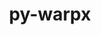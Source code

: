 ---
title: "py-warpx"
layout: cache
categories: [package, develop-2024-05-26]
meta: {"versions": ["23.08"], "compilers": ["gcc@=11.4.0", "gcc@=9.4.0", "oneapi@=2024.0.0"], "oss": ["ubuntu20.04", "ubuntu22.04"], "platforms": ["linux"], "targets": ["neoverse_v1", "neoverse_v2", "ppc64le", "x86_64_v3"], "stacks": ["e4s", "e4s-neoverse-v2", "e4s-neoverse_v1", "e4s-oneapi", "e4s-power", "root"], "num_specs": 5, "num_specs_by_stack": {"e4s-power": 1, "root": 5, "e4s-neoverse_v1": 1, "e4s-neoverse-v2": 1, "e4s": 1, "e4s-oneapi": 1}}
spec_details: [{"hash": "fhwzs3fsk2lpstc6m5j2eoelvxey27sd", "compiler": "gcc@=9.4.0", "versions": ["23.08"], "os": "ubuntu20.04", "platform": "linux", "target": "ppc64le", "variants": ["build_system=python_pip", "+mpi"], "stacks": ["e4s-power", "root"], "size": "-", "tarball": "https://binaries.spack.io/develop-2024-05-26/build_cache/linux-ubuntu20.04-ppc64le/gcc-9.4.0/py-warpx-23.08/linux-ubuntu20.04-ppc64le-gcc-9.4.0-py-warpx-23.08-fhwzs3fsk2lpstc6m5j2eoelvxey27sd.spack"}, {"hash": "fcdgj7lrocdt7nxivhbokxp7lz3b64cr", "compiler": "gcc@=11.4.0", "versions": ["23.08"], "os": "ubuntu22.04", "platform": "linux", "target": "neoverse_v1", "variants": ["build_system=python_pip", "+mpi"], "stacks": ["root", "e4s-neoverse_v1"], "size": "-", "tarball": "https://binaries.spack.io/develop-2024-05-26/build_cache/linux-ubuntu22.04-neoverse_v1/gcc-11.4.0/py-warpx-23.08/linux-ubuntu22.04-neoverse_v1-gcc-11.4.0-py-warpx-23.08-fcdgj7lrocdt7nxivhbokxp7lz3b64cr.spack"}, {"hash": "ps63debnnv6uchlmpinnvav6n6nckrvt", "compiler": "gcc@=11.4.0", "versions": ["23.08"], "os": "ubuntu22.04", "platform": "linux", "target": "neoverse_v2", "variants": ["build_system=python_pip", "+mpi"], "stacks": ["e4s-neoverse-v2", "root"], "size": "-", "tarball": "https://binaries.spack.io/develop-2024-05-26/build_cache/linux-ubuntu22.04-neoverse_v2/gcc-11.4.0/py-warpx-23.08/linux-ubuntu22.04-neoverse_v2-gcc-11.4.0-py-warpx-23.08-ps63debnnv6uchlmpinnvav6n6nckrvt.spack"}, {"hash": "teeaghufgqf36upqx6y3t4j6qeirtqc6", "compiler": "gcc@=11.4.0", "versions": ["23.08"], "os": "ubuntu22.04", "platform": "linux", "target": "x86_64_v3", "variants": ["build_system=python_pip", "+mpi"], "stacks": ["e4s", "root"], "size": "-", "tarball": "https://binaries.spack.io/develop-2024-05-26/build_cache/linux-ubuntu22.04-x86_64_v3/gcc-11.4.0/py-warpx-23.08/linux-ubuntu22.04-x86_64_v3-gcc-11.4.0-py-warpx-23.08-teeaghufgqf36upqx6y3t4j6qeirtqc6.spack"}, {"hash": "ftzbgjeccgpwjgnrkmkuainb4mmwcpxm", "compiler": "oneapi@=2024.0.0", "versions": ["23.08"], "os": "ubuntu22.04", "platform": "linux", "target": "x86_64_v3", "variants": ["build_system=python_pip", "+mpi"], "stacks": ["root", "e4s-oneapi"], "size": "-", "tarball": "https://binaries.spack.io/develop-2024-05-26/build_cache/linux-ubuntu22.04-x86_64_v3/oneapi-2024.0.0/py-warpx-23.08/linux-ubuntu22.04-x86_64_v3-oneapi-2024.0.0-py-warpx-23.08-ftzbgjeccgpwjgnrkmkuainb4mmwcpxm.spack"}]
---